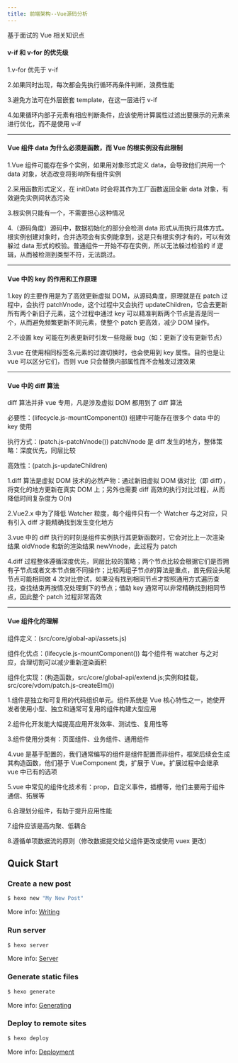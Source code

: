 ```yaml
---
title: 前端架构--Vue源码分析
---
```


基于面试的 Vue 相关知识点

<!-- Welcome to [Hexo](https://hexo.io/)! This is your very first post. Check [documentation](https://hexo.io/docs/) for more info. If you get any problems when using Hexo, you can find the answer in [troubleshooting](https://hexo.io/docs/troubleshooting.html) or you can ask me on [GitHub](https://github.com/hexojs/hexo/issues). -->

#### v-if 和 v-for 的优先级

1.v-for 优先于 v-if

2.如果同时出现，每次都会先执行循环再条件判断，浪费性能

3.避免方法可在外层嵌套 template，在这一层进行 v-if

4.如果循环内部子元素有相应判断条件，应该使用计算属性过滤出要展示的元素来进行优化，而不是使用 v-if

---

#### Vue 组件 data 为什么必须是函数，而 Vue 的根实例没有此限制

1.Vue 组件可能存在多个实例，如果用对象形式定义 data，会导致他们共用一个 data 对象，状态改变将影响所有组件实例

2.采用函数形式定义，在 initData 时会将其作为工厂函数返回全新 data 对象，有效避免实例间状态污染

3.根实例只能有一个，不需要担心这种情况

4.（源码角度）源码中，数据初始化的部分会检测 data 形式从而执行具体方式。根实例创建对象时，合并选项会有实例能拿到，这是只有根实例才有的，可以有效躲过 data 形式的校验。普通组件一开始不存在实例，所以无法躲过检验的 if 逻辑，从而被检测到类型不符，无法跳过。

---

#### Vue 中的 key 的作用和工作原理

1.key 的主要作用是为了高效更新虚拟 DOM，从源码角度，原理就是在 patch 过程中，会执行 patchVnode，这个过程中又会执行 updateChildren，它会去更新所有两个新旧子元素，这个过程中通过 key 可以精准判断两个节点是否是同一个，从而避免频繁更新不同元素，使整个 patch 更高效，减少 DOM 操作。

2.不设置 key 可能在列表更新时引发一些隐蔽 bug（如：更新了没有更新节点）

3.vue 在使用相同标签名元素的过渡切换时，也会使用到 key 属性。目的也是让 vue 可以区分它们，否则 vue 只会替换内部属性而不会触发过渡效果

---

#### Vue 中的 diff 算法

diff 算法并非 vue 专用，凡是涉及虚拟 DOM 都用到了 diff 算法

必要性：(lifecycle.js-mountComponent()) 组建中可能存在很多个 data 中的 key 使用

执行方式：(patch.js-patchVnode()) patchVnode 是 diff 发生的地方，整体策略：深度优先，同层比较

高效性：(patch.js-updateChildren)

1.diff 算法是虚拟 DOM 技术的必然产物：通过新旧虚拟 DOM 做对比（即 diff），将变化的地方更新在真实 DOM 上；另外也需要 diff 高效的执行对比过程，从而降低时间复杂度为 O(n)

2.Vue2.x 中为了降低 Watcher 粒度，每个组件只有一个 Watcher 与之对应，只有引入 diff 才能精确找到发生变化地方

3.vue 中的 diff 执行的时刻是组件实例执行其更新函数时，它会对比上一次渲染结果 oldVnode 和新的渲染结果 newVnode，此过程为 patch

4.diff 过程整体遵循深度优先，同层比较的策略；两个节点比较会根据它们是否拥有子节点或者文本节点做不同操作；比较两组子节点的算法是重点，首先假设头尾节点可能相同做 4 次对比尝试，如果没有找到相同节点才按照通用方式遍历查找，查找结束再按情况处理剩下的节点；借助 key 通常可以非常精确找到相同节点，因此整个 patch 过程非常高效

---

#### Vue 组件化的理解

组件定义：(src/core/global-api/assets.js)

组件化优点：(lifecycle.js-mountComponent()) 每个组件有 watcher 与之对应，合理切割可以减少重新渲染面积

组件化实现：(构造函数，src/core/global-api/extend.js;实例和挂载，src/core/vdom/patch.js-createElm())

1.组件是独立和可复用的代码组织单元。组件系统是 Vue 核心特性之一，她使开发者使用小型、独立和通常可复用的组件构建大型应用

2.组件化开发能大幅提高应用开发效率、测试性、复用性等

3.组件使用分类有：页面组件、业务组件、通用组件

4.vue 是基于配置的，我们通常编写的组件是组件配置而非组件，框架后续会生成其构造函数，他们基于 VueComponent 类，扩展于 Vue。扩展过程中会继承 vue 中已有的选项

5.vue 中常见的组件化技术有：prop，自定义事件，插槽等，他们主要用于组件通信、拓展等

6.合理划分组件，有助于提升应用性能

7.组件应该是高内聚、低耦合

8.遵循单项数据流的原则（修改数据提交给父组件更改或使用 vuex 更改）

## Quick Start

### Create a new post

```bash
$ hexo new "My New Post"
```

More info: [Writing](https://hexo.io/docs/writing.html)

### Run server

```bash
$ hexo server
```

More info: [Server](https://hexo.io/docs/server.html)

### Generate static files

```bash
$ hexo generate
```

More info: [Generating](https://hexo.io/docs/generating.html)

### Deploy to remote sites

```bash
$ hexo deploy
```

More info: [Deployment](https://hexo.io/docs/one-command-deployment.html)
